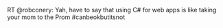 <!--
id: 520391387
link: http://kevinisom.info/post/520391387/rt-robconery-yah-have-to-say-that-using-c-for
slug: rt-robconery-yah-have-to-say-that-using-c-for
date: Wed Apr 14 2010 20:34:26 GMT+1200 (NZST)
raw: {"blog_name":"kevinisom","id":520391387,"post_url":"http://kevinisom.info/post/520391387/rt-robconery-yah-have-to-say-that-using-c-for","slug":"rt-robconery-yah-have-to-say-that-using-c-for","type":"text","date":"2010-04-14 08:34:26 GMT","timestamp":1271234066,"state":"published","format":"html","reblog_key":"TN2rL02I","tags":[],"short_url":"http://tmblr.co/Zw68YyV18hR","highlighted":[],"feed_item":"http://twitter.com/kev_nz/statuses/12150059442","from_feed_id":"650289","note_count":0,"title":null,"body":"<p>RT @robconery: Yah, have to say that using C# for web apps is like taking your mom to the Prom #canbeokbutitsnot</p>"}
publish: 2010-04-014
tags: 
title: null
-->


RT @robconery: Yah, have to say that using C\# for web apps is like
taking your mom to the Prom \#canbeokbutitsnot


